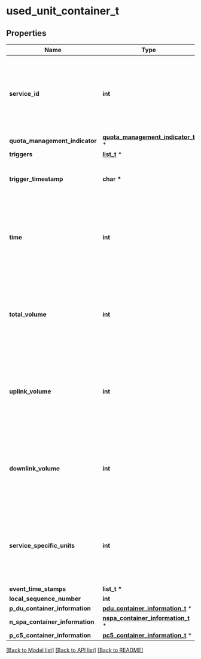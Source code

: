# used_unit_container_t

## Properties
Name | Type | Description | Notes
------------ | ------------- | ------------- | -------------
**service_id** | **int** | Integer where the allowed values correspond to the value range of an unsigned 32-bit integer.  | [optional] 
**quota_management_indicator** | [**quota_management_indicator_t**](quota_management_indicator.md) \* |  | [optional] 
**triggers** | [**list_t**](trigger.md) \* |  | [optional] 
**trigger_timestamp** | **char \*** | string with format &#39;date-time&#39; as defined in OpenAPI. | [optional] 
**time** | **int** | Integer where the allowed values correspond to the value range of an unsigned 32-bit integer.  | [optional] 
**total_volume** | **int** | Integer where the allowed values correspond to the value range of an unsigned 64-bit integer.  | [optional] 
**uplink_volume** | **int** | Integer where the allowed values correspond to the value range of an unsigned 64-bit integer.  | [optional] 
**downlink_volume** | **int** | Integer where the allowed values correspond to the value range of an unsigned 64-bit integer.  | [optional] 
**service_specific_units** | **int** | Integer where the allowed values correspond to the value range of an unsigned 64-bit integer.  | [optional] 
**event_time_stamps** | **list_t \*** |  | [optional] 
**local_sequence_number** | **int** |  | 
**p_du_container_information** | [**pdu_container_information_t**](pdu_container_information.md) \* |  | [optional] 
**n_spa_container_information** | [**nspa_container_information_t**](nspa_container_information.md) \* |  | [optional] 
**p_c5_container_information** | [**pc5_container_information_t**](pc5_container_information.md) \* |  | [optional] 

[[Back to Model list]](../README.md#documentation-for-models) [[Back to API list]](../README.md#documentation-for-api-endpoints) [[Back to README]](../README.md)


